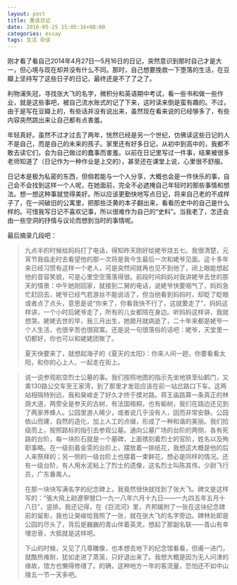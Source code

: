 ```yaml
---
layout: post
title: 重读日记
date: 2016-05-25 15:05:16+08:00
categories: essay
tags: 生活 杂谈
---
```


刚才看了看自己2014年4月27日—5月16日的日记，突然意识到那时自己才是大一，但心境与现在却并没有什么不同。那时，自己想要挽救一下堕落的生活，在豆瓣上坚持写了这些日子的日记，最终还是不了了之了。

利物浦失冠，寻找张大飞的名字，微积分和英语期中考试，看一些书和做一些作业，就是这些事吧，被自己流水账式的记了下来，这时读来倒是蛮有趣的。不过，由于是写在豆瓣上的，有些话并没有说出来，虽然现在看来说的已经够多了，有些内容突然跳出来让自己都有点害羞。

年轻真好。虽然不过才过去了两年，恍然已经是另一个世纪，仿佛读这些日记的人不是自己，而是自己的未来的孩子。家里还有好多日记，从初中到高中的，我都不敢去读它们，会为自己做过的蠢事而害羞。以前在日记里写过一件事，结果被很多老师知道了（日记作为一种作业是上交的），甚至还在课堂上说，心里很不舒服。

日记本是极为私密的东西，但倘若能与一个人分享，大概也会是一件快乐的事，自己会不会找到这样一个人呢，在她面前，完全不必遮掩自己年轻时的那些事情和想法。想一想这种事就觉得美好。所以应该更勤快地写点日记，将来自己老的不成样子了，在一间破旧的公寓里，把那些泛黄的本子翻出来，看看历史中的自己是什么样的。可惜我写日记不喜欢记事，所以很难作为自己的“史料”。当我老了，怎还会由一些空洞的抒情与议论而想到当时的事情呢。

最后摘录几段吧：

>九点半的时候给妈妈打了电话，得知昨天刚好给姥爷烧五七。我很清楚，元宵节我临走时去看望他的那一次将是我今生最后一次和姥爷见面。这十多年来已经习惯有这样一个老人，可是突然间就再也见不到他了，闭上眼能想起他的音容笑貌，可是心里空空落落得很。前段时间妈妈对我讲姥爷去世的那天的情景：中午她刚回家，就接到二舅的电话，说姥爷快要咽气了，妈妈急忙赶回去，姥爷已经气若游丝不能说话了，但当他看到妈妈时，却眨了眨眼或者点了点头，意思是说“你来了，你看我快不行了，这就要走了”，妈妈这样讲，一个小时后姥爷走了，所有的儿女都陪在身边。听妈妈这样讲，我就想哭。姥姥去世的早，我三月出生，她腊月就病逝了，二十年来都是姥爷一个人生活，也很辛苦也很寂寞。还是说一句很落俗的话吧：姥爷，天堂里一切都好，你也可以和姥姥团聚了。
>
>夏天快要来了，就想起海子的《夏天的太阳》：你来人间一趟，你要看看太阳，和你的心上人，一起走在街上。

>说一说参观航空烈士公墓的事。我们按照地图的指示先坐地铁至仙鹤门，又乘130路公交车至王家湾，到了那里才发现应该在前一站岔路口下车。这两站相隔特别远，我和昊峻走了好久才终于摸对路。蒋王庙路算一条真正的林荫大道，两旁全是参天的古树，有法国梧桐，也有榆树，我们在路边还见到了两家养蜂人。公园里游人稀少，或者说几乎没有人，因而非常安静。公园依山而建，自然的造化，加上人工的点缀，形成了一种和谐的美丽。我们拾级而上，按照路标的指引去参观公墓。通向公墓广场的台阶的两侧，各有死路的台阶，每一块阶石就是一个墓碑，上面镌刻着烈士的官阶，姓名以及殉职事略。在一级刻着金雯的台阶上，摆放着一排纸花，我想这大概是他的后人来祭拜的；另一侧的一级台阶上也摆着一束鲜花，想必是同样的情况。还有一级台阶，有人用水泥粘上了烈士的遗像，这名烈士叫陈其伟，少尉飞行员，广东番禺人。
>
>在那一块块写满名字的纪念碑上，我竟然很快就找到了张大飞。碑文是这样写的：“張大飛上尉遼寧營口一九一八年六月十九日——一九四五年五月十八日”，竖排。我还记得，在《巨流河》里，齐邦媛附了一张在这块纪念碑前的留影，我也让昊峻给我照了一张，就在张大飞的名字旁边。碑林处即是公园的尽头了，背后是巍巍的青山伴着英灵。想起了那副名联——青山有幸埋忠骨，大抵就是这样吧。
>
>下山的时候，又见了几尊雕像，也本想去地下的纪念馆看看，但甫一进门，就酷热难耐，犹如走进了蒸笼，只好退出来了。我想大概是因为无人问津的缘故，馆方也懒得修缮了。的确，这种地方一年的客流量，恐怕还不如中山陵五一节一天多吧。
